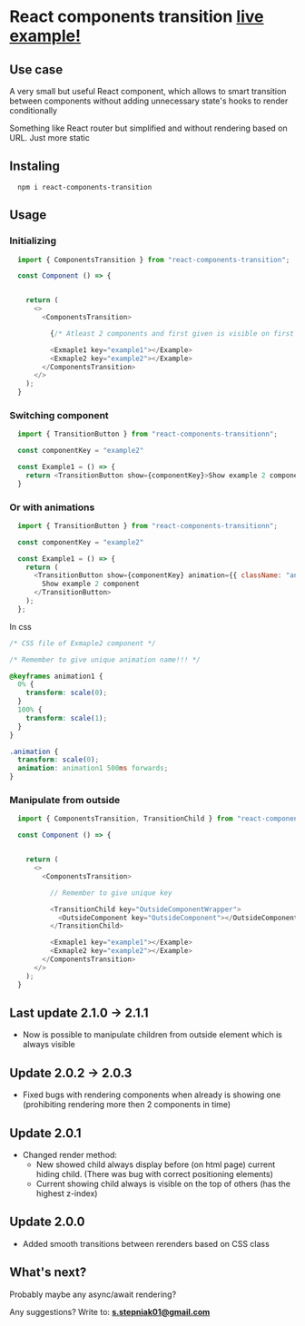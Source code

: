# React components transition [live example!](https://react-components-transition.netlify.app/)

## Use case

A very small but useful React component, which allows to smart transition between components without adding unnecessary state's hooks to render conditionally

Something like React router but simplified and without rendering based on URL. Just more static

## Instaling

```npm
  npm i react-components-transition
```

## Usage

### Initializing

```JavaScript
  import { ComponentsTransition } from "react-components-transition";

  const Component () => {


    return (
      <>
        <ComponentsTransition>

          {/* Atleast 2 components and first given is visible on first render */}

          <Exmaple1 key="example1"></Example>
          <Exmaple2 key="example2"></Example>
        </ComponentsTransition>
      </>
    );
  }
```

### Switching component

```JavaScript
  import { TransitionButton } from "react-components-transitionn";

  const componentKey = "example2"

  const Example1 = () => {
    return <TransitionButton show={componentKey}>Show example 2 component</TransitionButton>
  }
```

### Or with animations

```JavaScript
  import { TransitionButton } from "react-components-transitionn";

  const componentKey = "example2"

  const Example1 = () => {
    return (
      <TransitionButton show={componentKey} animation={{ className: "animation", duration: 500 }}> // ClassName of animation in component which shows (Exmaple2 component)
        Show example 2 component
      </TransitionButton>
    );
  };
```

In css

```css
/* CSS file of Exmaple2 component */

/* Remember to give unique animation name!!! */

@keyframes animation1 {
  0% {
    transform: scale(0);
  }
  100% {
    transform: scale(1);
  }
}

.animation {
  transform: scale(0);
  animation: animation1 500ms forwards;
}
```

### Manipulate from outside

```JavaScript
  import { ComponentsTransition, TransitionChild } from "react-components-transition";

  const Component () => {


    return (
      <>
        <ComponentsTransition>

          // Remember to give unique key

          <TransitionChild key="OutsideComponentWrapper">
            <OutsideComponent key="OutsideComponent"></OutsideComponent>
          </TransitionChild>

          <Exmaple1 key="example1"></Example>
          <Exmaple2 key="example2"></Example>
        </ComponentsTransition>
      </>
    );
  }
```

## Last update 2.1.0 -> 2.1.1

- Now is possible to manipulate children from outside element which is always visible

## Update 2.0.2 -> 2.0.3

- Fixed bugs with rendering components when already is showing one (prohibiting rendering more then 2 components in time)

## Update 2.0.1

- Changed render method:
  - New showed child always display before (on html page) current hiding child. (There was bug with correct positioning elements)
  - Current showing child always is visible on the top of others (has the highest z-index)

## Update 2.0.0

- Added smooth transitions between rerenders based on CSS class

## What's next?

Probably maybe any async/await rendering?

Any suggestions? Write to: **s.stepniak01@gmail.com**

